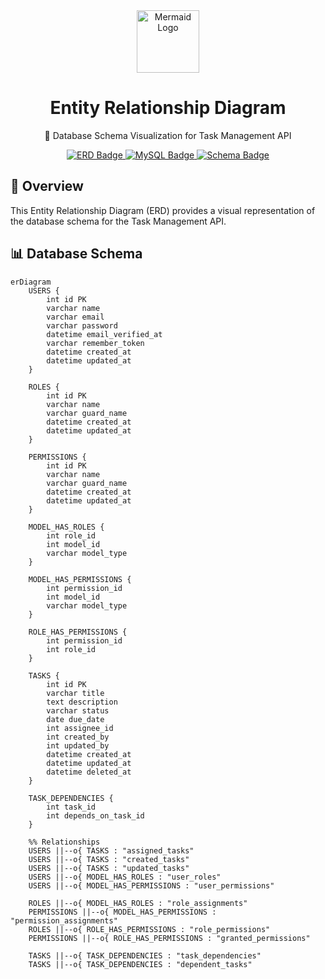 <div align="center">
  <img src="https://mermaid.js.org/images/mermaid-logo.svg" alt="Mermaid Logo" width="100">
  <h1>Entity Relationship Diagram</h1>
  <p>📘 Database Schema Visualization for Task Management API</p>
  
  <a href="https://mermaid.js.org">
    <img src="https://img.shields.io/badge/ERD-Visualization-FF3399?style=for-the-badge" alt="ERD Badge">
  </a>
  <a href="https://www.mysql.com">
    <img src="https://img.shields.io/badge/Database-MySQL-4479A1?style=for-the-badge" alt="MySQL Badge">
  </a>
  <a href="https://en.wikipedia.org/wiki/Entity%E2%80%93relationship_model">
    <img src="https://img.shields.io/badge/Schema-Design-00D1B2?style=for-the-badge" alt="Schema Badge">
  </a>
</div>

## 🌟 Overview

This Entity Relationship Diagram (ERD) provides a visual representation of the database schema for the Task Management API.

## 📊 Database Schema

```mermaid
erDiagram
    USERS {
        int id PK
        varchar name
        varchar email
        varchar password
        datetime email_verified_at
        varchar remember_token
        datetime created_at
        datetime updated_at
    }

    ROLES {
        int id PK
        varchar name
        varchar guard_name
        datetime created_at
        datetime updated_at
    }

    PERMISSIONS {
        int id PK
        varchar name
        varchar guard_name
        datetime created_at
        datetime updated_at
    }

    MODEL_HAS_ROLES {
        int role_id
        int model_id
        varchar model_type
    }

    MODEL_HAS_PERMISSIONS {
        int permission_id
        int model_id
        varchar model_type
    }

    ROLE_HAS_PERMISSIONS {
        int permission_id
        int role_id
    }

    TASKS {
        int id PK
        varchar title
        text description
        varchar status
        date due_date
        int assignee_id
        int created_by
        int updated_by
        datetime created_at
        datetime updated_at
        datetime deleted_at
    }

    TASK_DEPENDENCIES {
        int task_id
        int depends_on_task_id
    }

    %% Relationships
    USERS ||--o{ TASKS : "assigned_tasks"
    USERS ||--o{ TASKS : "created_tasks"
    USERS ||--o{ TASKS : "updated_tasks"
    USERS ||--o{ MODEL_HAS_ROLES : "user_roles"
    USERS ||--o{ MODEL_HAS_PERMISSIONS : "user_permissions"

    ROLES ||--o{ MODEL_HAS_ROLES : "role_assignments"
    PERMISSIONS ||--o{ MODEL_HAS_PERMISSIONS : "permission_assignments"
    ROLES ||--o{ ROLE_HAS_PERMISSIONS : "role_permissions"
    PERMISSIONS ||--o{ ROLE_HAS_PERMISSIONS : "granted_permissions"

    TASKS ||--o{ TASK_DEPENDENCIES : "task_dependencies"
    TASKS ||--o{ TASK_DEPENDENCIES : "dependent_tasks"
```